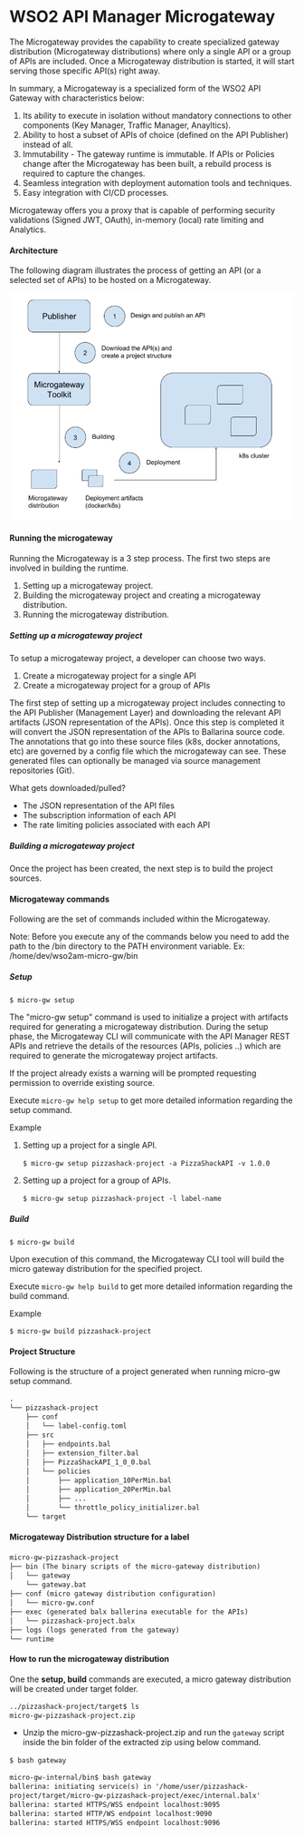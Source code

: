 # WSO2 API Manager Microgateway

The Microgateway provides the capability to create specialized gateway distribution (Microgateway distributions) where only a single API or a group of APIs are included. Once a Microgateway distribution is started, it will start serving those specific API(s) right away.

In summary, a Microgateway is a specialized form of the WSO2 API Gateway with characteristics below:

1. Its ability to execute in isolation without mandatory connections to other components (Key Manager, Traffic Manager, Anayltics).
1. Ability to host a subset of APIs of choice (defined on the API Publisher) instead of all.
1. Immutability - The gateway runtime is immutable. If APIs or Policies change after the Microgateway has been built, a rebuild process is required to capture the changes.
1. Seamless integration with deployment automation tools and techniques.
1. Easy integration with CI/CD processes.

Microgateway offers you a proxy that is capable of performing security validations (Signed JWT, OAuth), in-memory (local) rate limiting and Analytics.

#### Architecture

The following diagram illustrates the process of getting an API (or a selected set of APIs) to be hosted on a Microgateway.

![Alt text](architecture.png?raw=true "Title")

#### Running the microgateway

Running the Microgateway is a 3 step process. The first two steps are involved in building the runtime.

 1. Setting up a microgateway project.
 1. Building the microgateway project and creating a microgateway distribution.
 1. Running the microgateway distribution.

##### Setting up a microgateway project

To setup a microgateway project, a developer can choose two ways.

 1. Create a microgateway project for a single API
 1. Create a microgateway project for a group of APIs

The first step of setting up a microgateway project includes connecting to the API Publisher (Management Layer) and downloading the relevant API artifacts (JSON representation of the APIs). Once this step is completed it will convert the JSON representation of the APIs to Ballarina source code. The annotations that go into these source files (k8s, docker annotations, etc) are governed by a config file which the microgateway can see. These generated files can optionally be managed via source management repositories (Git).

What gets downloaded/pulled?
* The JSON representation of the API files
* The subscription information of each API
* The rate limiting policies associated with each API

##### Building a microgateway project

Once the project has been created, the next step is to build the project sources.

#### Microgateway commands

Following are the set of commands included within the Microgateway.

Note: Before you execute any of the commands below you need to add the path to the <micro-gw-home>/bin directory to the PATH environment variable. Ex: /home/dev/wso2am-micro-gw/bin

##### Setup

`$ micro-gw setup`

The "micro-gw setup" command is used to initialize a project with artifacts required for generating a microgateway
distribution. During the setup phase, the Microgateway CLI will communicate with the API Manager REST APIs and retrieve the
details of the resources (APIs, policies ..) which are required to generate the microgateway project artifacts.

If the project already exists a warning will be prompted requesting permission to override existing source.

Execute `micro-gw help setup` to get more detailed information regarding the setup command.

Example

1. Setting up a project for a single API.

    `$ micro-gw setup pizzashack-project -a PizzaShackAPI -v 1.0.0`

1. Setting up a project for a group of APIs.

    `$ micro-gw setup pizzashack-project -l label-name`


##### Build

`$ micro-gw build`

Upon execution of this command, the Microgateway CLI tool will build the micro gateway distribution for the specified project.

Execute `micro-gw help build` to get more detailed information regarding the build command.

Example

	$ micro-gw build pizzashack-project

#### Project Structure

Following is the structure of a project generated when running micro-gw setup command.

```
.
└── pizzashack-project
    ├── conf
    │   └── label-config.toml
    ├── src
    │   ├── endpoints.bal
    │   ├── extension_filter.bal
    │   ├── PizzaShackAPI_1_0_0.bal
    │   └── policies
    │       ├── application_10PerMin.bal
    │       ├── application_20PerMin.bal
    │       ├── ...
    │       └── throttle_policy_initializer.bal
    └── target
```

#### Microgateway Distribution structure for a label
```
micro-gw-pizzashack-project
├── bin (The binary scripts of the micro-gateway distribution)
│   └── gateway
    └── gateway.bat
├── conf (micro gateway distribution configuration)
│   └── micro-gw.conf
├── exec (generated balx ballerina executable for the APIs)
│   └── pizzashack-project.balx
├── logs (logs generated from the gateway)
└── runtime
```

#### How to run the microgateway distribution

One the **setup, build** commands are executed, a micro gateway distribution will be created under target folder.

```
../pizzashack-project/target$ ls
micro-gw-pizzashack-project.zip
```

* Unzip the micro-gw-pizzashack-project.zip and run the `gateway` script inside the bin folder of the extracted zip using below command.

`$ bash gateway `

```
micro-gw-internal/bin$ bash gateway
ballerina: initiating service(s) in '/home/user/pizzashack-project/target/micro-gw-pizzashack-project/exec/internal.balx'
ballerina: started HTTPS/WSS endpoint localhost:9095
ballerina: started HTTP/WS endpoint localhost:9090
ballerina: started HTTPS/WSS endpoint localhost:9096
```
